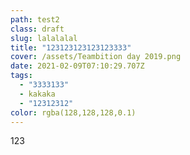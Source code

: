 ```yaml
---
path: test2
class: draft
slug: lalalalal
title: "123123123123123333"
cover: /assets/Teambition day 2019.png
date: 2021-02-09T07:10:29.707Z
tags:
  - "3333133"
  - kakaka
  - "12312312"
color: rgba(128,128,128,0.1)
---
```

123